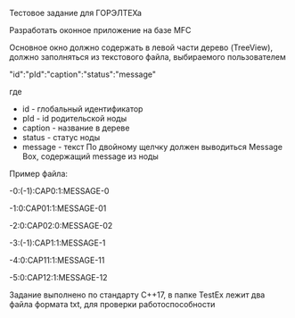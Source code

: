 Тестовое задание для ГОРЭЛТЕХа

Разработать оконное приложение на базе MFC

Основное окно должно содержать в левой части дерево (TreeView), должно заполняться из текстового файла, выбираемого пользователем

"id":"pId":"caption":"status":"message"

где
- id - глобальный идентификатор
- pId - id родительской ноды
- caption - название в дереве
- status - статус ноды 
- message - текст
По двойному щелчку должен выводиться Message Box, содержащий message из ноды

Пример файла:

-0:(-1):CAP0:1:MESSAGE-0

-1:0:CAP01:1:MESSAGE-01

-2:0:CAP02:0:MESSAGE-02

-3:(-1):CAP1:1:MESSAGE-1

-4:0:CAP11:1:MESSAGE-11

-5:0:CAP12:1:MESSAGE-12

Задание выполнено по стандарту С++17, в папке TestEx лежит два файла формата txt, для проверки работоспособности
